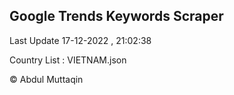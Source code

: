 

## Google Trends Keywords Scraper 
 
Last Update 17-12-2022 , 21:02:38

Country List :
VIETNAM.json



© Abdul Muttaqin 
